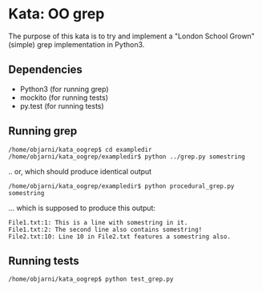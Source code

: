 Kata: OO grep
=============

The purpose of this kata is to try and implement a "London School Grown" (simple) grep implementation in Python3.



Dependencies
------------
* Python3 (for running grep)
* mockito (for running tests)
* py.test (for running tests)

Running grep
------------
    /home/objarni/kata_oogrep$ cd exampledir
    /home/objarni/kata_oogrep/exampledir$ python ../grep.py somestring

.. or, which should produce identical output

    /home/objarni/kata_oogrep/exampledir$ python procedural_grep.py somestring

... which is supposed to produce this output:

    File1.txt:1: This is a line with somestring in it.
    File1.txt:2: The second line also contains somestring!
    File2.txt:10: Line 10 in File2.txt features a somestring also.

Running tests
-------------
    /home/objarni/kata_oogrep$ python test_grep.py
    



